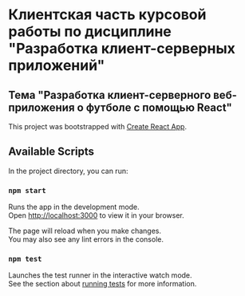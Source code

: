 # Клиентская часть курсовой работы по дисциплине "Разработка клиент-серверных приложений"
## Тема "Разработка клиент-серверного веб-приложения о футболе с помощью React"

This project was bootstrapped with [Create React App](https://github.com/facebook/create-react-app).

## Available Scripts

In the project directory, you can run:

### `npm start`

Runs the app in the development mode.\
Open [http://localhost:3000](http://localhost:3000) to view it in your browser.

The page will reload when you make changes.\
You may also see any lint errors in the console.

### `npm test`

Launches the test runner in the interactive watch mode.\
See the section about [running tests](https://facebook.github.io/create-react-app/docs/running-tests) for more information.
